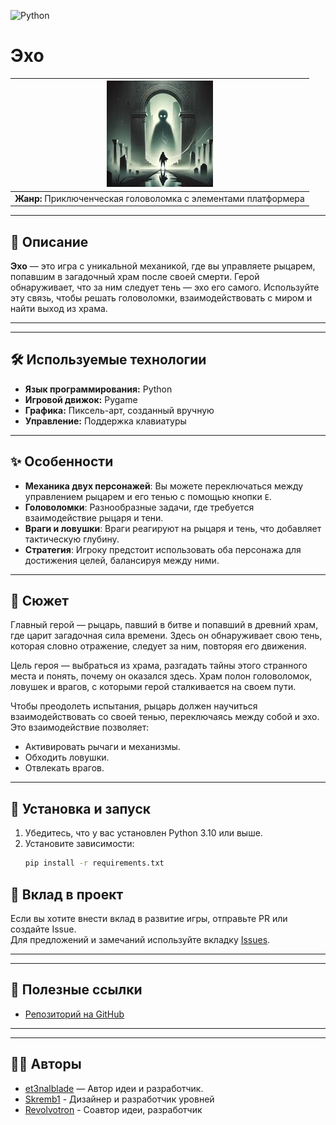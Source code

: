 ![Python](https://img.shields.io/badge/python-3670A0?style=for-the-badge&logo=python&logoColor=ffdd54)

# Эхо

| ![Эхо Логотип](assets/icon_resized1.webp) |
|-------------------------------------------|
| **Жанр:** Приключенческая головоломка с элементами платформера |


---

## 📖 Описание  
**Эхо** — это игра с уникальной механикой, где вы управляете рыцарем, попавшим в загадочный храм после своей смерти. Герой обнаруживает, что за ним следует тень — эхо его самого. Используйте эту связь, чтобы решать головоломки, взаимодействовать с миром и найти выход из храма.  

---


---

## 🛠 Используемые технологии  
- **Язык программирования:** Python  
- **Игровой движок:** Pygame  
- **Графика:** Пиксель-арт, созданный вручную  
- **Управление:** Поддержка клавиатуры  

---

## ✨ Особенности  
- **Механика двух персонажей**: Вы можете переключаться между управлением рыцарем и его тенью с помощью кнопки `E`.  
- **Головоломки**: Разнообразные задачи, где требуется взаимодействие рыцаря и тени. 
- **Враги и ловушки**: Враги реагируют на рыцаря и тень, что добавляет тактическую глубину.  
- **Стратегия**: Игроку предстоит использовать оба персонажа для достижения целей, балансируя между ними.  

---

## 📜 Сюжет  
Главный герой — рыцарь, павший в битве и попавший в древний храм, где царит загадочная сила времени. Здесь он обнаруживает свою тень, которая словно отражение, следует за ним, повторяя его движения.  

Цель героя — выбраться из храма, разгадать тайны этого странного места и понять, почему он оказался здесь. Храм полон головоломок, ловушек и врагов, с которыми герой сталкивается на своем пути.  

Чтобы преодолеть испытания, рыцарь должен научиться взаимодействовать со своей тенью, переключаясь между собой и эхо. Это взаимодействие позволяет:  
- Активировать рычаги и механизмы.  
- Обходить ловушки.  
- Отвлекать врагов.  


---

## 📂 Установка и запуск  
1. Убедитесь, что у вас установлен Python 3.10 или выше.  
2. Установите зависимости:  
   ```bash
   pip install -r requirements.txt
## 🤝 Вклад в проект  
Если вы хотите внести вклад в развитие игры, отправьте PR или создайте Issue.  
Для предложений и замечаний используйте вкладку [Issues](https://github.com/et3nalblvde/EchoesOfTime/issues).  

---



---

## 🔗 Полезные ссылки
- [Репозиторий на GitHub](https://github.com/et3nalblvde/EchoesOfTime)  


---


---

## 🧑‍💻 Авторы  
- [et3nalblade](https://github.com/et3nalblvde) — Автор идеи и разработчик.  
- [Skremb1](https://github.com/Skremb1) - Дизайнер и разработчик уровней
- [Revolvotron](https://github.com/REVOLVOTRON) - Соавтор идеи, разработчик

